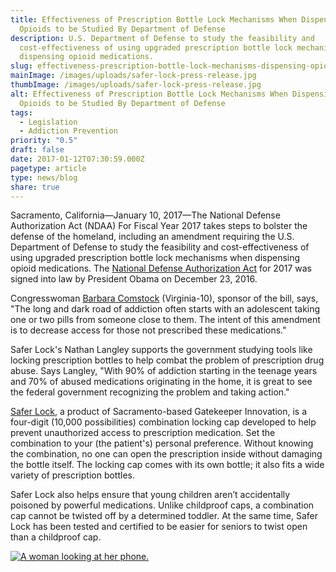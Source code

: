 ```yaml
---
title: Effectiveness of Prescription Bottle Lock Mechanisms When Dispensing
  Opioids to be Studied By Department of Defense
description: U.S. Department of Defense to study the feasibility and
  cost-effectiveness of using upgraded prescription bottle lock mechanisms when
  dispensing opioid medications.
slug: effectiveness-prescription-bottle-lock-mechanisms-dispensing-opioids-studied-department-defense
mainImage: /images/uploads/safer-lock-press-release.jpg
thumbImage: /images/uploads/safer-lock-press-release.jpg
alt: Effectiveness of Prescription Bottle Lock Mechanisms When Dispensing
  Opioids to be Studied By Department of Defense
tags:
  - Legislation
  - Addiction Prevention
priority: "0.5"
draft: false
date: 2017-01-12T07:30:59.000Z
pagetype: article
type: news/blog
share: true
---
```

Sacramento, California—January 10, 2017—The National Defense Authorization Act (NDAA) For Fiscal Year 2017 takes steps to bolster the defense of the homeland, including an amendment requiring the U.S. Department of Defense to study the feasibility and cost-effectiveness of using upgraded prescription bottle lock mechanisms when dispensing opioid medications. The [National Defense Authorization Act](https://www.whitehouse.gov/the-press-office/2016/12/23/statement-president-signing-national-defense-authorization-act-fiscal) for 2017&nbsp;was signed into law by President Obama on December 23, 2016.

Congresswoman [Barbara Comstock](https://comstock.house.gov/media-center/press-releases/house-passes-defense-authorization-bill-comstock-language) (Virginia-10), sponsor of the bill, says, "The long and dark road of addiction often starts with an adolescent taking one or two pills from someone close to them. The intent of this amendment is to decrease access for those not prescribed these medications."

Safer Lock's Nathan Langley supports the government studying tools like locking prescription bottles to help combat the problem of prescription drug abuse. Says Langley, "With 90% of addiction starting in the teenage years and 70% of abused medications originating in the home, it is great to see the federal government recognizing the problem and taking action."

[Safer Lock](/products/saferlock/), a product of Sacramento-based Gatekeeper Innovation, is a four-digit (10,000 possibilities) combination locking cap developed to help prevent unauthorized access to prescription medication. Set the combination to your (the patient's) personal preference. Without knowing the combination, no one can open the prescription inside without damaging the bottle itself. The locking cap comes with its own bottle; it also fits a wide variety of prescription bottles.

Safer Lock also helps ensure that young children aren’t accidentally poisoned by powerful medications. Unlike childproof caps, a combination cap cannot be twisted off by a determined toddler. At the same time, Safer Lock has been tested and certified to be easier for seniors to twist open than a childproof cap.

[![A woman looking at her phone.](/images/uploads/rxguardian-well-rx-graphic.jpg "Save up to 80 percent on prescription drugs.")](https://www.wellrx.com/rx-discount-card/enroll/?invitecode=SaferLock%20&utm_source=SaferLock%20&utm_medium=affiliate&utm_campaign=%3cblogs%3E "WellRx Link")